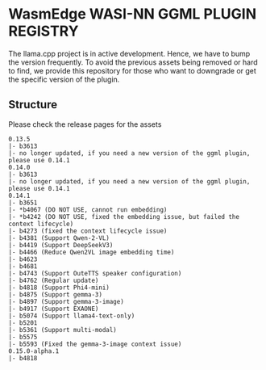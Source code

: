 # WasmEdge WASI-NN GGML PLUGIN REGISTRY

The llama.cpp project is in active development. Hence, we have to bump the version frequently.
To avoid the previous assets being removed or hard to find, we provide this repository for those who want to downgrade or get the specific version of the plugin.

## Structure

Please check the release pages for the assets

```
0.13.5
|- b3613
|- no longer updated, if you need a new version of the ggml plugin, please use 0.14.1
0.14.0
|- b3613
|- no longer updated, if you need a new version of the ggml plugin, please use 0.14.1
0.14.1
|- b3651
|- *b4067 (DO NOT USE, cannot run embedding)
|- *b4242 (DO NOT USE, fixed the embedding issue, but failed the context lifecycle)
|- b4273 (fixed the context lifecycle issue)
|- b4381 (Support Qwen-2-VL)
|- b4419 (Support DeepSeekV3)
|- b4466 (Reduce Qwen2VL image embedding time)
|- b4623
|- b4681
|- b4743 (Support OuteTTS speaker configuration)
|- b4762 (Regular update)
|- b4818 (Support Phi4-mini)
|- b4875 (Support gemma-3)
|- b4897 (Support gemma-3-image)
|- b4917 (Support EXAONE)
|- b5074 (Support llama4-text-only)
|- b5201
|- b5361 (Support multi-modal)
|- b5575
|- b5593 (Fixed the gemma-3-image context issue)
0.15.0-alpha.1
|- b4818
```
